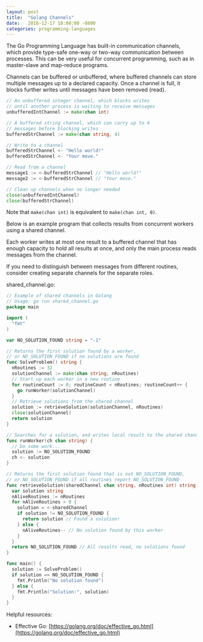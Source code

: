 ```yaml
---
layout: post
title:  "Golang Channels"
date:   2016-12-17 18:00:00 -0800
categories: programming-languages
---
```


The Go Programming Language has built-in communication channels, which provide type-safe one-way or two-way communication between processes.  This can be very useful for concurrent programming, such as in master-slave and map-reduce programs.

Channels can be buffered or unbuffered, where buffered channels can store multiple messages up to a declared capacity.  Once a channel is full, it blocks further writes until messages have been removed (read).

```go
// An unbuffered integer channel, which blocks writes
// until another process is waiting to receive messages
unbufferedIntChannel := make(chan int)

// A buffered string channel, which can carry up to 4
// messages before blocking writes
bufferedStrChannel := make(chan string, 4)

// Write to a channel
bufferedStrChannel <- "Hello world!"
bufferedStrChannel <- "Your move."

// Read from a channel
message1 := <-bufferedStrChannel // "Hello world!"
message2 := <-bufferedStrChannel // "Your move."

// Clean up channels when no longer needed
close(unbufferedIntChannel)
close(bufferedStrChannel)
```

Note that ```make(chan int)``` is equivalent to ```make(chan int, 0)```.

Below is an example program that collects results from concurrent workers using a shared channel.

Each worker writes at most one result to a buffered channel that has enough capacity to hold all results at once, and only the main process reads messages from the channel.

If you need to distinguish between messages from different routines, consider creating separate channels for the separate roles.

shared_channel.go:

```go
// Example of shared channels in Golang
// Usage: go run shared_channel.go
package main

import (
  "fmt"
)

var NO_SOLUTION_FOUND string = "-1"

// Returns the first solution found by a worker,
// or NO_SOLUTION_FOUND if no solutions are found
func SolveProblem() string {
  nRoutines := 32
  solutionChannel := make(chan string, nRoutines)
  // Start up each worker in a new routine
  for routineCount := 0; routineCount < nRoutines; routineCount++ {
    go runWorker(solutionChannel)
  }
  // Retrieve solutions from the shared channel
  solution := retrieveSolution(solutionChannel, nRoutines)
  close(solutionChannel)
  return solution
}

// Searches for a solution, and writes local result to the shared channel
func runWorker(ch chan string) {
  // Do some work...
  solution := NO_SOLUTION_FOUND
  ch <- solution
}

// Returns the first solution found that is not NO_SOLUTION_FOUND,
// or NO_SOLUTION_FOUND if all routines report NO_SOLUTION_FOUND
func retrieveSolution(sharedChannel chan string, nRoutines int) string {
  var solution string
  nAliveRoutines := nRoutines
  for nAliveRoutines > 0 {
    solution = <-sharedChannel
    if solution != NO_SOLUTION_FOUND {
      return solution // Found a solution!
    } else {
      nAliveRoutines-- // No solution found by this worker
    }
  }
  return NO_SOLUTION_FOUND // All results read, no solutions found
}

func main() {
  solution := SolveProblem()
  if solution == NO_SOLUTION_FOUND {
    fmt.Println("No solution found")
  } else {
    fmt.Println("Solution:", solution)
  }
}
```

Helpful resources:

* Effective Go: [https://golang.org/doc/effective_go.html](https://golang.org/doc/effective_go.html)
